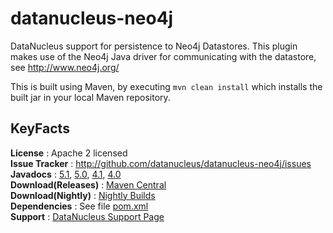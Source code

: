 datanucleus-neo4j
=================

DataNucleus support for persistence to Neo4j Datastores. This plugin makes
use of the Neo4j Java driver for communicating with the datastore, see http://www.neo4j.org/

This is built using Maven, by executing `mvn clean install` which installs the built jar in your local Maven repository.


KeyFacts
--------
__License__ : Apache 2 licensed  
__Issue Tracker__ : http://github.com/datanucleus/datanucleus-neo4j/issues    
__Javadocs__ : [5.1](http://www.datanucleus.org/javadocs/store.neo4j/5.1/), [5.0](http://www.datanucleus.org/javadocs/store.neo4j/5.0/), [4.1](http://www.datanucleus.org/javadocs/store.neo4j/4.1/), [4.0](http://www.datanucleus.org/javadocs/store.neo4j/4.0/)  
__Download(Releases)__ : [Maven Central](http://central.maven.org/maven2/org/datanucleus/datanucleus-neo4j)  
__Download(Nightly)__ : [Nightly Builds](http://www.datanucleus.org/downloads/maven2-nightly/org/datanucleus/datanucleus-neo4j)  
__Dependencies__ : See file [pom.xml](pom.xml)  
__Support__ : [DataNucleus Support Page](http://www.datanucleus.org/support.html)  
